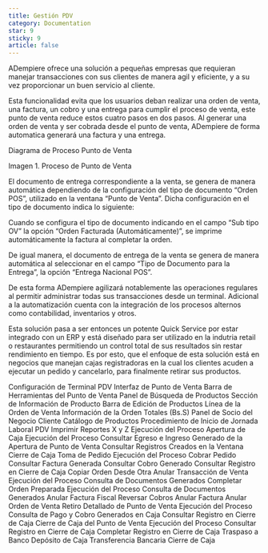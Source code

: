 ```yaml
---
title: Gestión PDV
category: Documentation
star: 9
sticky: 9
article: false
---
```


ADempiere ofrece una solución a pequeñas empresas que requieran manejar transacciones con sus clientes de manera agil y eficiente, y a su vez proporcionar un buen servicio al cliente.

Esta funcionalidad evita que los usuarios deban realizar una orden de venta, una factura, un cobro y una entrega para cumplir el proceso de venta, este punto de venta reduce estos cuatro pasos en dos pasos. Al generar una orden de venta y ser cobrada desde el punto de venta, ADempiere de forma automatica generará una factura y una entrega.

Diagrama de Proceso Punto de Venta

Imagen 1. Proceso de Punto de Venta

El documento de entrega correspondiente a la venta, se genera de manera automática dependiendo de la configuración del tipo de documento “Orden POS”, utilizado en la ventana “Punto de Venta”. Dicha configuración en el tipo de documento indica lo siguiente:

Cuando se configura el tipo de documento indicando en el campo “Sub tipo OV” la opción “Orden Facturada (Automáticamente)”, se imprime automáticamente la factura al completar la orden.

De igual manera, el documento de entrega de la venta se genera de manera automática al seleccionar en el campo “Tipo de Documento para la Entrega”, la opción “Entrega Nacional POS”.

De esta forma ADempiere agilizará notablemente las operaciones regulares al permitir administrar todas sus transacciones desde un terminal. Adicional a la automatización cuenta con la integración de los procesos alternos como contabilidad, inventarios y otros.

Esta solución pasa a ser entonces un potente Quick Service por estar integrado con un ERP y está diseñado para ser utilizado en la indutria retail o restaurantes permitiendo un control total de sus resultados sin restar rendimiento en tiempo. Es por esto, que el enfoque de esta solución está en negocios que manejan cajas registradoras en la cual los clientes acuden a ejecutar un pedido y cancelarlo, para finalmente retirar sus productos.

Configuración de Terminal PDV
Interfaz de Punto de Venta
Barra de Herramientas del Punto de Venta
Panel de Búsqueda de Productos
Sección de Información de Producto
Barra de Edición de Productos
Línea de la Orden de Venta
Información de la Orden
Totales (Bs.S)
Panel de Socio del Negocio Cliente
Catálogo de Productos
Procedimiento de Inicio de Jornada Laboral PDV
Imprimir Reportes X y Z
Ejecución del Proceso
Apertura de Caja
Ejecución del Proceso
Consultar Egreso e Ingreso Generado de la Apertura de Punto de Venta
Consultar Registros Creados en la Ventana Cierre de Caja
Toma de Pedido
Ejecución del Proceso
Cobrar Pedido
Consultar Factura Generada
Consultar Cobro Generado
Consultar Registro en Cierre de Caja
Copiar Orden Desde Otra
Anular Transacción de Venta
Ejecución del Proceso
Consulta de Documentos Generados
Completar Orden Preparada
Ejecución del Proceso
Consulta de Documentos Generados
Anular Factura Fiscal
Reversar Cobros
Anular Factura
Anular Orden de Venta
Retiro Detallado de Punto de Venta
Ejecución del Proceso
Consulta de Pago y Cobro Generados en Caja
Consultar Registro en Cierre de Caja
Cierre de Caja del Punto de Venta
Ejecución del Proceso
Consultar Registro en Cierre de Caja
Completar Registro en Cierre de Caja
Traspaso a Banco
Depósito de Caja
Transferencia Bancaria
Cierre de Caja